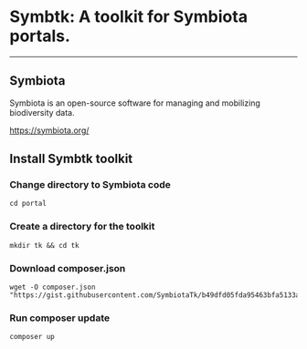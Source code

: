# Symbtk: A toolkit for Symbiota portals.
---

## Symbiota

Symbiota is an open-source software for managing and mobilizing biodiversity data.

https://symbiota.org/


## Install Symbtk toolkit

### Change directory to Symbiota code

```
cd portal
```

### Create a directory for the toolkit

```
mkdir tk && cd tk
```

### Download composer.json

```
wget -O composer.json "https://gist.githubusercontent.com/SymbiotaTk/b49dfd05fda95463bfa5133ab9cffb28/raw/"
```

### Run composer update

```
composer up
```

